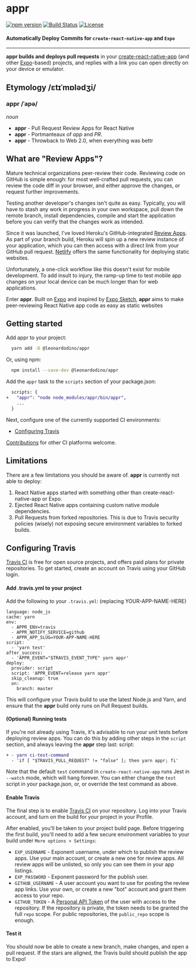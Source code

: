 # appr
[![npm version][npm-badge]][npm-url]
[![Build Status][travis-badge]][travis-url]
[![License][license-badge]][license-url]

#### Automatically Deploy Commits for `create-react-native-app` and `Expo`

***

**appr builds and deploys pull requests** in your [create-react-native-app](https://github.com/react-community/create-react-native-app) (and other [Expo](https://expo.io/)-based) projects, and replies with a link you can open directly on your device or emulator.

## Etymology /ɛtɪˈmɒlədʒi/

### appr /ˈapə/
*noun*
- **appr** - Pull Request Review Apps for React Native
- **appr** - Portmanteaux of *app* and *PR*.
- **appr** - Throwback to Web 2.0, when everything was bettr

## What are "Review Apps"?

Mature technical organizations peer-review their code. Reviewing code on GitHub is simple enough: for most well-crafted pull requests, you can review the code diff in your browser, and either approve the changes, or request further improvements.

Testing another developer's changes isn't quite as easy. Typically, you will have to stash any work in progress in your own workspace, pull down the remote branch, install dependencies, compile and start the application before you can verify that the changes work as intended.

Since it was launched, I've loved Heroku's GitHub-integrated [Review Apps](https://devcenter.heroku.com/articles/github-integration-review-apps). As part of your branch build, Heroku will spin up a new review instance of your application, which you can then access with a direct link from your GitHub pull request. [Netlify](https://www.netlify.com/) offers the same functionality for deploying static websites.

Unfortunately, a one-click workflow like this doesn't exist for mobile development. To add insult to injury, the ramp-up time to test mobile app changes on your local device can be much longer than for web applications.

Enter **appr**. Built on [Expo](https://expo.io) and inspired by [Expo Sketch](https://sketch.expo.io), **appr** aims to make peer-reviewing React Native app code as easy as static websites

## Getting started

Add appr to your project:
```sh
  yarn add -D @leonardodino/appr
```

Or, using npm:
```sh
  npm install --save-dev @leonardodino/appr
```

Add the `appr` task to the `scripts` section of your package.json:
```diff
  scripts: {
+   "appr": "node node_modules/appr/bin/appr",
	...
  }
```

Next, configure one of the currently supported CI environments:
- [Configuring Travis](#configuring-travis)

[Contributions](https://github.com/leonardodino/appr/pulls) for other CI platforms welcome.

## Limitations

There are a few limitations you should be aware of. **appr** is currently not able to deploy:

1. React Native apps started with something other than create-react-native-app or Expo.
2. Ejected React Native apps containing custom native module dependencies.
3. Pull Requests from forked repositories. This is due to Travis security policies (wisely) not exposing secure environment variables to forked builds.


## Configuring Travis

[Travis CI](https://travis-ci.org) is free for open source projects, and offers paid plans for private repositories. To get started, create an account on Travis using your GitHub login.

#### Add .travis.yml to your project
Add the following to your `.travis.yml`: (replacing YOUR-APP-NAME-HERE)
```
language: node_js
cache: yarn
env:
  - APPR_ENV=travis
  - APPR_NOTIFY_SERVICE=github
  - APPR_APP_SLUG=YOUR-APP-NAME-HERE
script:
  - 'yarn test'
after_success:
  - 'APPR_EVENT="$TRAVIS_EVENT_TYPE" yarn appr'
deploy:
  provider: script
  script: 'APPR_EVENT=release yarn appr'
  skip_cleanup: true
  on:
    branch: master
```
This will configure your Travis build to use the latest Node.js and Yarn, and ensure that the **appr** build only runs on Pull Request builds.

#### (Optional) Running tests

If you're not already using Travis, it's advisable to run your unit tests before deploying review apps. You can do this by adding other steps in the `script` section, and always leaving the **appr** step last:
script:
```diff
+ - yarn ci-test-command
  - 'if [ "$TRAVIS_PULL_REQUEST" != "false" ]; then yarn appr; fi'
```

Note that the default `test` command in `create-react-native-app` runs Jest in `--watch` mode, which will hang forever. You can either change the `test` script in your package.json, or, or override the test command as above.

#### Enable Travis

The final step is to enable [Travis CI](https://travis-ci.org) on your repository. Log into your Travis account, and turn on the build for your project in your Profile.

After enabled, you'll be taken to your project build page. Before triggering the first build, you'll need to add a few secure environment variables to your build under `More options > Settings`:
 - `EXP_USERNAME` - Exponent username, under which to publish the review apps. Use your main account, or create a new one for review apps. All review apps will be unlisted, so only you can see them in your app listings.
 - `EXP_PASSWORD` - Exponent password for the publish user.
 - `GITHUB_USERNAME` - A user account you want to use for posting the review app links. Use your own, or create a new "bot" account and grant them access to your repo.
 - `GITHUB_TOKEN` - A [Personal API Token](https://github.com/blog/1509-personal-api-tokens) of the user with access to the repository. If the repository is private, the token needs to be granted the full `repo` scope. For public repositories, the `public_repo` scope is enough.

#### Test it

You should now be able to create a new branch, make changes, and open a pull request. If the stars are aligned, the Travis build should publish the app to Expo!


[npm-badge]: https://img.shields.io/npm/v/@leonardodino/appr.svg
[npm-url]: https://www.npmjs.com/package/basic-crypto
[travis-badge]: https://api.travis-ci.org/leonardodino/appr.svg
[travis-url]: https://travis-ci.org/leonardodino/appr
[license-badge]: https://img.shields.io/badge/license-MIT-blue.svg
[license-url]: https://raw.githubusercontent.com/leonardodino/appr/master/LICENSE
